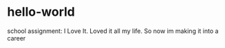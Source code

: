 # hello-world
school assignment:
I Love It. Loved it all my life. So now im making it into a career
